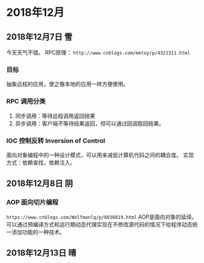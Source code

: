 # 2018年12月

## 2018年12月7日 雪

今天天气不错。
RPC原理：
`http://www.cnblogs.com/metoy/p/4321311.html`

### 目标

抽象远程的应用，使之像本地的应用一样方便使用。

### RPC 调用分类

1. 同步调用：等待远程调用返回结果
2. 异步调用：客户端不等待结果返回，但可以通过回调取回结果。

### IOC 控制反转 Inversion of Control

面向对象编程中的一种设计模式，可以用来减低计算机代码之间的耦合度。
实现方式：依赖查找，依赖注入。

## 2018年12月8日 阴

### AOP 面向切片编程

`https://www.cnblogs.com/Wolfmanlq/p/6036019.html`
AOP是面向对象的延续。可以通过预编译方式和运行期动态代理实现在不修改源代码的情况下给程序动态统一添加功能的一种技术。

## 2018年12月13日 晴
